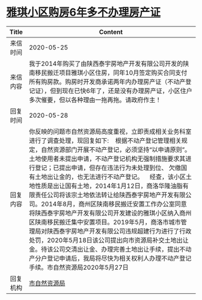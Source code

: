 # <a href="http://www.shangluo.gov.cn/zmhd/ldxxxx.jsp?urltype=leadermail.LeaderMailContentUrl&wbtreeid=1112&leadermailid=5902">雅琪小区购房6年多不办理房产证</a>
| Title |                                                                                                                                                                                                                        Content                                                                                                                                                                                                                        |
|:-----:|-------------------------------------------------------------------------------------------------------------------------------------------------------------------------------------------------------------------------------------------------------------------------------------------------------------------------------------------------------------------------------------------------------------------------------------------------------|
| 来信时间  | 2020-05-25                                                                                                                                                                                                                                                                                                                                                                                                                                            |
| 来信内容  | 我于2014年购买了由陕西泰宇房地产开发有限公司开发的陕南移民搬迁项目雅琪小区住房，同年10月签定购买合同支付所有购房款。购房时开发商承诺两年内办理房产证（不动产登记证），但到现在已快6年了，还是没有办理房产证，小区住户多次催要，但以各种理由一拖再拖。请政府作主！                                                                                                                                                                                                                                                                                                                  |
| 回复时间  | 2020-05-28                                                                                                                                                                                                                                                                                                                                                                                                                                            |
| 回复内容  | 你反映的问题市自然资源局高度重视，立即责成相关业务科室进行了调查处理，现回复如下:    根据不动产登记管理相关规定，自然资源部门开展不动产登记，必须坚持“以申请原则”。土地使用者未提出申请，不动产登记机构无强制措施要求其进行登记；已提出申请，但存在违法行为未处理到位、 欠缴国有土地出让金的，也无法进行不动产登记。    经查，该小区土地性质是出让国有土地，2014年1月12日，商洛华隆油脂有限责任公司将该宗土地依法转让给陕西泰宇房地产开发有限公司。2014年8月，商州区陕南移民搬迁安置工作办公室同意将陕西泰宇房地产开发有限公司开发建设的雅琪小区纳入商州区陕南移民搬迁集中安置项目。2019年5月，商洛市城市管理局对陕西泰宇房地产开发有限公司违规超建行为进行了行政处罚，2020年5月18日该公司提出向市资源局补交土地出让金。待该公司交清出让金、办理完善土地出让手续，提出不动产分户登记申请后，我局将尽快为相关权利人办理不动产登记手续。市自然资源局2020年5月27日 |
| 回复机构  | <a href="../../categories/agencies/市自然资源局.md">市自然资源局</a>                                                                                                                                                                                                                                                                                                                                                                                                |